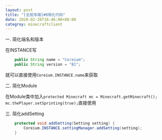 ```yaml
---
layout: post
title: "[全民写端]#8简化代码"
date: 2020-02-26T16:46:00+08:00
categroy: minecraftclient
---
```


一. 简化端名和版本

在INSTANCE写
```java
    public String name = "Coreium";
    public String version = "B1";
```
就可以直接使用`Coreium.INSTANCE.name`来获取

二. 简化Module

在Module类中加入`protected Minecraft mc = Minecraft.getMinecraft();`
`mc.thePlayer.setSprinting(true);`直接使用

三. 简化addSetting
```java
    protected void addSetting(Setting setting) {
        Coreium.INSTANCE.settingManager.addSetting(setting);
    }
```
